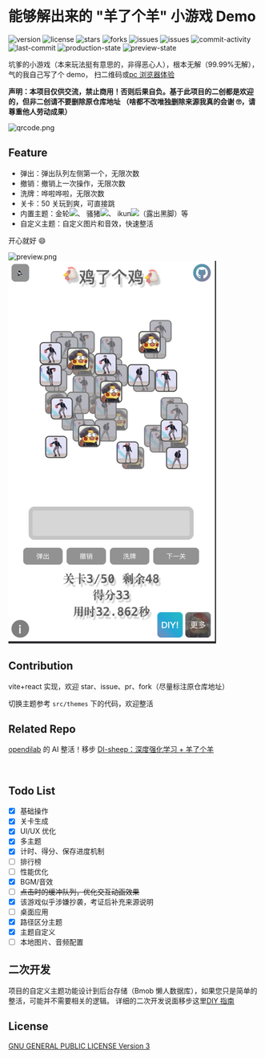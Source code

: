 # 能够解出来的 "羊了个羊" 小游戏 Demo

<p>
    <img src="https://img.shields.io/github/package-json/v/StreakingMan/solvable-sheep-game" alt="version"/>
    <img src="https://img.shields.io/github/license/StreakingMan/solvable-sheep-game" alt="license" />
    <img src="https://img.shields.io/github/stars/StreakingMan/solvable-sheep-game?style=social" alt="stars" />
    <img src="https://img.shields.io/github/forks/StreakingMan/solvable-sheep-game?style=social" alt="forks" />
    <img src="https://img.shields.io/github/issues-raw/StreaKingman/solvable-sheep-game" alt="issues" />
    <img src="https://img.shields.io/github/issues-closed-raw/StreaKingman/solvable-sheep-game" alt="issues" />
    <img src="https://img.shields.io/github/commit-activity/m/StreakingMan/solvable-sheep-game" alt="commit-activity" />
    <img src="https://img.shields.io/github/last-commit/StreakingMan/solvable-sheep-game" alt="last-commit" />
    <img src="https://img.shields.io/github/deployments/StreakingMan/solvable-sheep-game/Production?label=proccution%20state" alt="production-state" />
    <img src="https://img.shields.io/github/deployments/StreakingMan/solvable-sheep-game/Preview?label=preview%20state" alt="preview-state" />
</p>

坑爹的小游戏（本来玩法挺有意思的，非得恶心人），根本无解（99.99%无解），气的我自己写了个 demo，
扫二维码或<a href="https://solvable-sheep-game.streakingman.com/" target="_blank">pc 浏览器体验</a>

**声明：本项目仅供交流，禁止商用！否则后果自负。基于此项目的二创都是欢迎的，但非二创请不要删除原仓库地址
（啥都不改唯独删除来源我真的会谢 🙄️，请尊重他人劳动成果）**

![qrcode.png](qrcode.png)

## Feature

-   弹出：弹出队列左侧第一个，无限次数
-   撤销：撤销上一次操作，无限次数
-   洗牌：哗啦哗啦，无限次数
-   关卡：50 关玩到爽，可直接跳
-   内置主题：金轮<img style="width:36px" src="src/themes/jinlun/images/肌肉金轮1.png" />、
    骚猪<img style="width:36px" src="src/themes/pdd/images/1.png" />、
    ikun<img style="width:36px" src="src/themes/ikun/images/kun.png" />（露出黑脚）等
-   自定义主题：自定义图片和音效，快速整活

开心就好 😄

![preview.png](preview.png)
![preview2.png](preview2.png)

## Contribution

vite+react 实现，欢迎 star、issue、pr、fork（尽量标注原仓库地址）

切换主题参考 `src/themes` 下的代码，欢迎整活

## Related Repo

<a href="https://github.com/opendilab" target="_blank">opendilab</a> 的 AI 整活！移步
<a href="https://github.com/opendilab/DI-sheep" target="_blank">DI-sheep：深度强化学习 + 羊了个羊</a>

<img style="width:360px" src="https://github.com/opendilab/DI-sheep/raw/master/ui/public/demo.gif" alt="" />

## Todo List

-   [x] 基础操作
-   [x] 关卡生成
-   [x] UI/UX 优化
-   [x] 多主题
-   [x] 计时、得分、保存进度机制
-   [ ] 排行榜
-   [ ] 性能优化
-   [x] BGM/音效
-   [ ] ~~点击时的缓冲队列，优化交互动画效果~~
-   [x] 该游戏似乎涉嫌抄袭，考证后补充来源说明
-   [ ] 桌面应用
-   [x] 路径区分主题
-   [x] 主题自定义
-   [ ] 本地图片、音频配置

## 二次开发

项目的自定义主题功能设计到后台存储（Bmob 懒人数据库），如果您只是简单的整活，可能并不需要相关的逻辑。
详细的二次开发说面移步这里[DIY 指南](/diy/README.md)

## License

[GNU GENERAL PUBLIC LICENSE Version 3](LICENSE.md)
